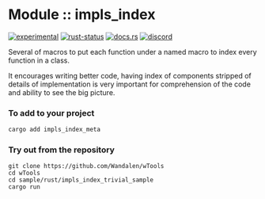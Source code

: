# Module :: impls_index
[![experimental](https://img.shields.io/badge/stability-experimental-orange.svg)](https://github.com/emersion/stability-badges#experimental) [![rust-status](https://github.com/Wandalen/wTools/actions/workflows/ModuleImplsIndexPush.yml/badge.svg)](https://github.com/Wandalen/wTools/actions/workflows/ModuleImplsIndexPush.yml) [![docs.rs](https://img.shields.io/docsrs/impls_index?color=e3e8f0&logo=docs.rs)](https://docs.rs/impls_index) [![discord](https://img.shields.io/discord/872391416519737405?color=eee&logo=discord&logoColor=eee&label=discuss)](https://discord.gg/JwTG6d2b)

Several of macros to put each function under a named macro to index every function in a class.

It encourages writing better code, having index of components stripped of details of implementation is very important for comprehension of the code and ability to see the big picture.

### To add to your project

```sh
cargo add impls_index_meta
```

### Try out from the repository

``` shell test
git clone https://github.com/Wandalen/wTools
cd wTools
cd sample/rust/impls_index_trivial_sample
cargo run
```
